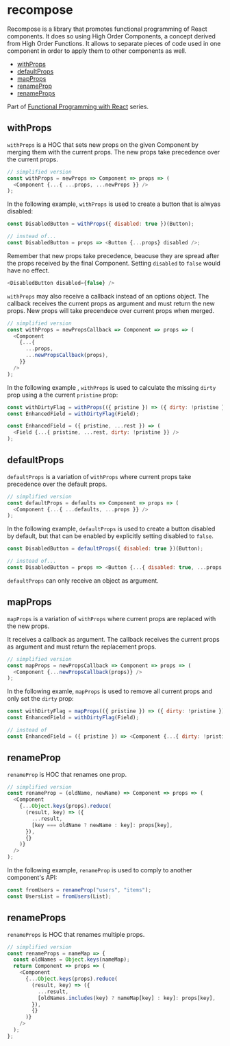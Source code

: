 # recompose <!-- omit in toc -->

Recompose is a library that promotes functional programming of React components.
It does so using High Order Components, a concept derived from High Order Functions.
It allows to separate pieces of code used in one component in order to apply them to other components as well.

- [withProps](#withprops)
- [defaultProps](#defaultprops)
- [mapProps](#mapprops)
- [renameProp](#renameprop)
- [renameProps](#renameprops)

Part of [Functional Programming with React](./README.md) series.

## withProps

`withProps` is a HOC that sets new props on the given Component by merging them with the current props.
The new props take precedence over the current props.

```js
// simplified version
const withProps = newProps => Component => props => (
  <Component {...{ ...props, ...newProps }} />
);
```

In the following example, `withProps` is used to create a button that is alwyas disabled:

```js
const DisabledButton = withProps({ disabled: true })(Button);

// instead of...
const DisabledButton = props => <Button {...props} disabled />;
```

Remember that new props take precedence, beacuse they are spread after the props received by the final Component.
Setting `disabled` to `false` would have no effect.

```js
<DisabledButton disabled={false} />
```

`withProps` may also receive a callback instead of an options object.
The callback receives the current props as argument and must return the new props.
New props will take precendece over current props when merged.

```js
// simplified version
const withProps = newPropsCallback => Component => props => (
  <Component
    {...{
      ...props,
      ...newPropsCallback(props),
    }}
  />
);
```

In the following example , `withProps` is used to calculate the missing `dirty` prop using a the current `pristine` prop:

```js
const withDirtyFlag = withProps(({ pristine }) => ({ dirty: !pristine }));
const EnhancedField = withDirtyFlag(Field);

const EnhancedField = ({ pristine, ...rest }) => (
  <Field {...{ pristine, ...rest, dirty: !pristine }} />
);
```

## defaultProps

`defaultProps` is a variation of `withProps` where current props take precedence over the default props.

```js
// simplified version
const defaultProps = defaults => Component => props => (
  <Component {...{ ...defaults, ...props }} />
);
```

In the following example, `defaultProps` is used to create a button disabled by default, but that can be enabled by explicitly setting disabled to `false`.

```js
const DisabledButton = defaultProps({ disabled: true })(Button);

// instead of...
const DisabledButton = props => <Button {...{ disabled: true, ...props }} />;
```

`defaultProps` can only receive an object as argument.

## mapProps

`mapProps` is a variation of `withProps` where current props are replaced with the new props.

It receives a callback as argument.
The callback receives the current props as argument and must return the replacement props.

```js
// simplified version
const mapProps = newPropsCallback => Component => props => (
  <Component {...newPropsCallback(props)} />
);
```

In the following examle, `mapProps` is used to remove all current props and only set the `dirty` prop:

```js
const withDirtyFlag = mapProps(({ pristine }) => ({ dirty: !pristine }));
const EnhancedField = withDirtyFlag(Field);

// instead of
const EnhancedField = ({ pristine }) => <Component {...{ dirty: !pristine }} />;
```

## renameProp

`renameProp` is HOC that renames one prop.

```js
// simplified version
const renameProp = (oldName, newName) => Component => props => (
  <Component
    {...Object.keys(props).reduce(
      (result, key) => ({
        ...result,
        [key === oldName ? newName : key]: props[key],
      }),
      {}
    )}
  />
);
```

In the following example, `renameProp` is used to comply to another component's API:

```js
const fromUsers = renameProp("users", "items");
const UsersList = fromUsers(List);
```

## renameProps

`renameProps` is HOC that renames multiple props.

```js
// simplified version
const renameProps = nameMap => {
  const oldNames = Object.keys(nameMap);
  return Component => props => (
    <Component
      {...Object.keys(props).reduce(
        (result, key) => ({
          ...result,
          [oldNames.includes(key) ? nameMap[key] : key]: props[key],
        }),
        {}
      )}
    />
  );
};
```
